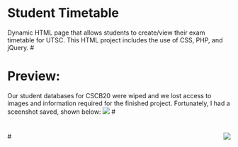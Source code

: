 # Student Timetable 
Dynamic HTML page that allows students to create/view their exam timetable for UTSC. This HTML project includes the use of CSS, PHP, and jQuery. #

# Preview:
Our student databases for CSCB20 were wiped and we lost access to images and information required for the finished project. Fortunately, I had a sceenshot saved, shown below:
<img src="https://raw.githubusercontent.com/zaind6/University-Exam-Timetable/master/timetable.png"> #

# 
<img align="right" src="https://raw.githubusercontent.com/zaind6/Regex-Project/master/LOGO.png"> #